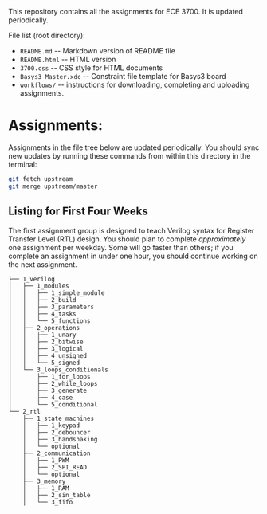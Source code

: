 This repository contains all the assignments for ECE 3700. It is updated periodically. 

File list (root directory):

* `README.md` -- Markdown version of README file
* `README.html` -- HTML version
* `3700.css` -- CSS style for HTML documents
* `Basys3_Master.xdc` -- Constraint file template for Basys3 board
* `workflows/` -- instructions for downloading, completing and uploading assignments.

# Assignments:

Assignments in the file tree below are updated periodically. You should sync new
updates by running these commands from within this directory in the terminal:

```bash
git fetch upstream
git merge upstream/master
```

## Listing for First Four Weeks

The first assignment group is designed to teach Verilog syntax for Register Transfer Level
(RTL) design. You should plan to complete *approximately* one assignment per weekday.
Some will go faster than others; if you complete an assignment in under one hour, you
should continue working on the next assignment.

```
├── 1_verilog
│   ├── 1_modules
│   │   ├── 1_simple_module
│   │   ├── 2_build
│   │   ├── 3_parameters
│   │   ├── 4_tasks
│   │   └── 5_functions
│   ├── 2_operations
│   │   ├── 1_unary
│   │   ├── 2_bitwise
│   │   ├── 3_logical
│   │   ├── 4_unsigned
│   │   └── 5_signed
│   └── 3_loops_conditionals
│       ├── 1_for_loops
│       ├── 2_while_loops
│       ├── 3_generate
│       ├── 4_case
│       └── 5_conditional
└── 2_rtl
    ├── 1_state_machines
    │   ├── 1_keypad
    │   ├── 2_debouncer
    │   ├── 3_handshaking
    │   └── optional
    ├── 2_communication
    │   ├── 1_PWM
    │   ├── 2_SPI_READ
    │   └── optional
    ├── 3_memory
    │   ├── 1_RAM
    │   ├── 2_sin_table
    │   └── 3_fifo
```


